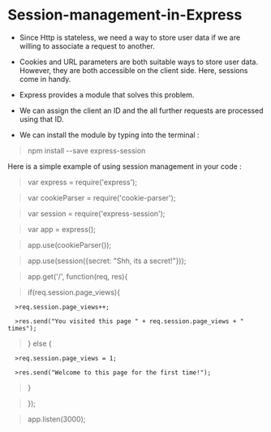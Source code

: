 # Session-management-in-Express

  - Since Http is stateless, we need a way to store user data if we are
  willing to associate a request to another.

  - Cookies and URL parameters are both suitable ways to store user data. However,
  they are both accessible on the client side. Here, sessions come in handy.

  - Express provides a module that solves this problem.

  - We can assign the client an ID and the all further requests are processed
  using that ID.

  - We can install the module by typing into the terminal :
  

  > npm install --save express-session



  Here is a simple example of using session management in your code :

 >var express = require('express');
 
>var cookieParser = require('cookie-parser');

>var session = require('express-session');

>var app = express();

>app.use(cookieParser());

>app.use(session({secret: "Shh, its a secret!"}));

>app.get('/', function(req, res){

   >if(req.session.page_views){
   
      >req.session.page_views++;
      
      >res.send("You visited this page " + req.session.page_views + " times");
      
   >} else {
   
      >req.session.page_views = 1;
      
      >res.send("Welcome to this page for the first time!");
   >}
   
>});

>app.listen(3000);
